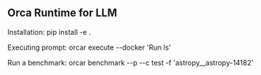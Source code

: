 ## Orca Runtime for LLM

Installation: pip install -e .

Executing prompt: orcar execute --docker 'Run ls'

Run a benchmark: orcar benchmark --p --c test  -f 'astropy__astropy-14182'